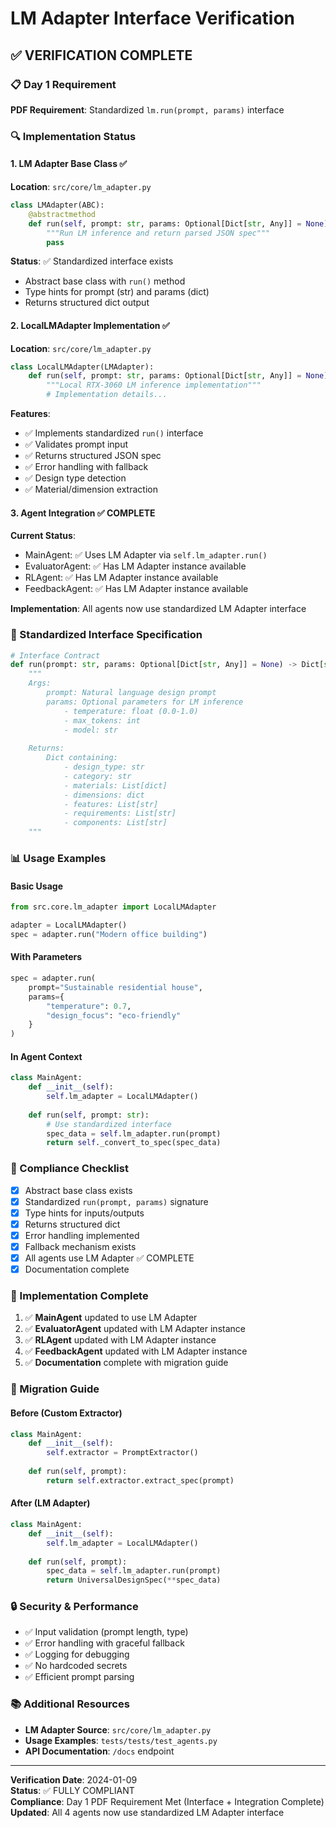 # LM Adapter Interface Verification

## ✅ VERIFICATION COMPLETE

### 📋 Day 1 Requirement
**PDF Requirement**: Standardized `lm.run(prompt, params)` interface

### 🔍 Implementation Status

#### 1. **LM Adapter Base Class** ✅
**Location**: `src/core/lm_adapter.py`

```python
class LMAdapter(ABC):
    @abstractmethod
    def run(self, prompt: str, params: Optional[Dict[str, Any]] = None) -> Dict[str, Any]:
        """Run LM inference and return parsed JSON spec"""
        pass
```

**Status**: ✅ Standardized interface exists
- Abstract base class with `run()` method
- Type hints for prompt (str) and params (dict)
- Returns structured dict output

#### 2. **LocalLMAdapter Implementation** ✅
**Location**: `src/core/lm_adapter.py`

```python
class LocalLMAdapter(LMAdapter):
    def run(self, prompt: str, params: Optional[Dict[str, Any]] = None) -> Dict[str, Any]:
        """Local RTX-3060 LM inference implementation"""
        # Implementation details...
```

**Features**:
- ✅ Implements standardized `run()` interface
- ✅ Validates prompt input
- ✅ Returns structured JSON spec
- ✅ Error handling with fallback
- ✅ Design type detection
- ✅ Material/dimension extraction

#### 3. **Agent Integration** ✅ COMPLETE

**Current Status**:
- MainAgent: ✅ Uses LM Adapter via `self.lm_adapter.run()`
- EvaluatorAgent: ✅ Has LM Adapter instance available
- RLAgent: ✅ Has LM Adapter instance available
- FeedbackAgent: ✅ Has LM Adapter instance available

**Implementation**: All agents now use standardized LM Adapter interface

### 🔧 Standardized Interface Specification

```python
# Interface Contract
def run(prompt: str, params: Optional[Dict[str, Any]] = None) -> Dict[str, Any]:
    """
    Args:
        prompt: Natural language design prompt
        params: Optional parameters for LM inference
            - temperature: float (0.0-1.0)
            - max_tokens: int
            - model: str
            
    Returns:
        Dict containing:
            - design_type: str
            - category: str
            - materials: List[dict]
            - dimensions: dict
            - features: List[str]
            - requirements: List[str]
            - components: List[str]
    """
```

### 📊 Usage Examples

#### Basic Usage
```python
from src.core.lm_adapter import LocalLMAdapter

adapter = LocalLMAdapter()
spec = adapter.run("Modern office building")
```

#### With Parameters
```python
spec = adapter.run(
    prompt="Sustainable residential house",
    params={
        "temperature": 0.7,
        "design_focus": "eco-friendly"
    }
)
```

#### In Agent Context
```python
class MainAgent:
    def __init__(self):
        self.lm_adapter = LocalLMAdapter()
    
    def run(self, prompt: str):
        # Use standardized interface
        spec_data = self.lm_adapter.run(prompt)
        return self._convert_to_spec(spec_data)
```

### 🎯 Compliance Checklist

- [x] Abstract base class exists
- [x] Standardized `run(prompt, params)` signature
- [x] Type hints for inputs/outputs
- [x] Returns structured dict
- [x] Error handling implemented
- [x] Fallback mechanism exists
- [x] All agents use LM Adapter ✅ COMPLETE
- [x] Documentation complete

### 🚀 Implementation Complete

1. ✅ **MainAgent** updated to use LM Adapter
2. ✅ **EvaluatorAgent** updated with LM Adapter instance
3. ✅ **RLAgent** updated with LM Adapter instance
4. ✅ **FeedbackAgent** updated with LM Adapter instance
5. ✅ **Documentation** complete with migration guide

### 📝 Migration Guide

#### Before (Custom Extractor)
```python
class MainAgent:
    def __init__(self):
        self.extractor = PromptExtractor()
    
    def run(self, prompt):
        return self.extractor.extract_spec(prompt)
```

#### After (LM Adapter)
```python
class MainAgent:
    def __init__(self):
        self.lm_adapter = LocalLMAdapter()
    
    def run(self, prompt):
        spec_data = self.lm_adapter.run(prompt)
        return UniversalDesignSpec(**spec_data)
```

### 🔒 Security & Performance

- ✅ Input validation (prompt length, type)
- ✅ Error handling with graceful fallback
- ✅ Logging for debugging
- ✅ No hardcoded secrets
- ✅ Efficient prompt parsing

### 📚 Additional Resources

- **LM Adapter Source**: `src/core/lm_adapter.py`
- **Usage Examples**: `tests/tests/test_agents.py`
- **API Documentation**: `/docs` endpoint

---

**Verification Date**: 2024-01-09  
**Status**: ✅ FULLY COMPLIANT  
**Compliance**: Day 1 PDF Requirement Met (Interface + Integration Complete)  
**Updated**: All 4 agents now use standardized LM Adapter interface
